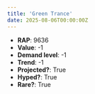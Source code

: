 ```yaml
---
title: 'Green Trance'
date: 2025-08-06T00:00:00Z
---
```

- **RAP**: 9636
- **Value**: -1
- **Demand level**: -1
- **Trend**: -1
- **Projected?**: True
- **Hyped?**: True
- **Rare?**: True
